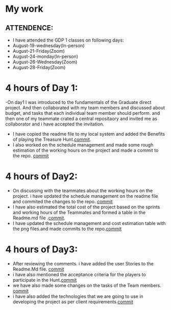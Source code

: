 # My work

## ATTENDENCE: 
- I have attended the GDP 1 classes on following days:
- August-19-wednesday(In-person)
- August-21-Friday(Zoom)
- August-24-monday(In-person)
- August-26-Wednesday(Zoom)
- August-28-Friday(Zoom)
# 4 hours of Day 1: 
-On day1 I was introduced to the fundamentals of the  Graduate direct project. And then collaborated with my team members and discussed about budget, and tasks that each individual team member should perform. and then one of my teammate crated a central repositaory and invited me as collaborator and i have accepted the invitation.
- I have copied the readme file to my local system and added the Benefits of playing the Treasure Hunt.[commit](https://github.com/Dixith1196/THE-HUNT/commit/5b30ce4441eb9c4be65f8cb797d6e8349b77e384).
- I also worked on the schedule management and made some rough estimation of the working hours on the project and made a commit to the repo. [commit](https://github.com/Dixith1196/THE-HUNT/commit/28ac07f437ca5fb8fee8af269273156220d40dc7)

# 4 hours of Day2:
- On discussing with the teammates about the working hours on the project. i have updated the schedule management on the readme file and commited the changes to the repo. [commit](https://github.com/Dixith1196/THE-HUNT/commit/a6c4e9b1b9fe7e11bdbb6d0bf49603e806a6a8be)
- I have also estimated the total cost of the project based on the sprints and working hours of the Teammates and formed a table in  the Readme.md file .[commit](https://github.com/Dixith1196/THE-HUNT/commit/19110d6247b06614ca31d99079878c30bf011293).
- I have updated the schedule management and cost estimation table with the png files.and made commits to the repo.[commit](https://github.com/Dixith1196/THE-HUNT/commit/ffe0f6474ab7cd5e6206e0c51ab433acbad110b7)


# 4 hours of Day3:
 - After reviewing the comments. i have added the user Stories to the Readme.Md file. [commit](https://github.com/Dixith1196/THE-HUNT/commit/96881ee32d5b0aeeff1021b8cb271c05d4a33da5)
 - i have also mentioned the acceptance criteria for the players to participate in the Hunt.[commit](https://github.com/Dixith1196/THE-HUNT/commit/9da2c9e49d23f66301cba7f2f4d95f5282cea810)
 - we have also made some changes on the tasks of the Team members. [commit](https://github.com/Dixith1196/THE-HUNT/commit/94f084abcca8e44573e5198bfc2a7ba57e4bcc5c)
 - i have also added the technologies that we are going to use in developing the project as per client requirements.[commit](https://github.com/Dixith1196/THE-HUNT/commit/7cd879a0fea09d088b43e754fd037ea99bf45beb)
 
 


